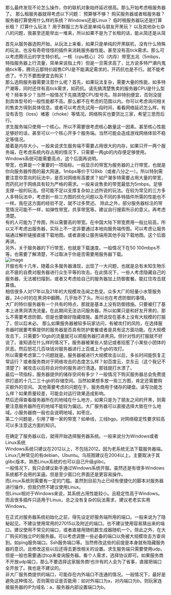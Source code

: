 那么最终发现不论怎么操作，你的联机对象始终延迟很高。那么开始考虑租服务器了。
那么租服务器就得考虑以下问题：
预算够不够？
购买服务器或者租服务器？
服务器打算使用什么样的系统？Windows还是Linux？
临时租服务器玩还是打算长租？
打算什么玩法？
用于群服三方车还是单纯与朋友开黑玩？
以及其他杂七杂八的问题，我甚至还能举出一堆来，所以如果不是为了长租的话，能从简还是从简  
  
首先从服务器选购开始，从玩法上来看，如果只是单纯的开黑联机，没有什么特殊的玩法，也没有奇奇怪怪的插件来消耗服务器性能。甚至没有高tick需求。那么可以考虑腾讯云的学生特价机。一核（cpu核心）2G（内存）带宽五兆（5mbps，特指服务器上行流量，简单来说指上传）但是一旦需求高了，比方说多特尸潮内鬼搞tick等，腾讯云那特价超售CPU是不能满足需求的，开药抗也是不行。就不能考虑了。千万不要图便宜去购买！  
那么选购服务器需要注意什么呢？首先，如果玩法复杂，需要大量的性能，如多特尸潮等，同时还伴有高tick需求，如药抗。请先搞清楚售卖的服务器CPU是什么型号？频率多少？当然一般情况下先搞清楚CPU型号先。除非特别便宜，否则没提到具体型号的一般性能都不高。那么都不在考虑的范围以内。你可以考虑询问相关的售卖方得到具体信息。或者可以考虑先试用一段时间，看看网络延迟怎么样，有没有丢包（loss）堵塞（choke）等情况。网络购买也要货比三家，希望三思而后行。  
求生服务端只使用一个核心。所以不需要很考虑核心数量这一因素。甚至核心性能足够好的话，甚至可以一个核心开多个服务端。当然可能会造成游戏网络体验不稳定等情况。  
接着是内存大小，一般来说求生服务端不需要占用很大的内存，如果只开一两个服务端，在考虑系统内存占用的情况下，只需要一两gb的内存便足够使用。Windows系统可能需要高点，这个后面再说明。  
带宽，也算是一个重要的一项指标。一般显示的带宽为服务器的上行带宽，也就是你向服务器传图的最大网速。1mbps等价于128kb（或者八分之一）。所以特别需要注意你意向的玩法中，是否对网络有高要求？如尸潮多特需要占用大量的带宽，而药抗对于网络具有较为严格的需求。一般来说售卖的带宽最低为5mbps。足够支撑一般的玩法。但可能不足以支撑复杂如上述所说的玩法。在较为常见的三方多人多特玩法中，考虑到一些三方图的优化问题以及不同的多特插件所需的性能也不一样。我在这方面的经验不足，就不过多赘述。
除此之外，部分服务器标注的带宽情况可能不一样，如弹性带宽，共享带宽等。建议自行搜索所示的意义。再考虑清楚。  
有的人可能为了传图，所以需要高的带宽。在中国大陆下带宽费用一般比较高，所以又不考虑出服务器，实际上不一定非要通过本地向服务端传图。可以考虑让服务端通过解析链接直接下载地图。或者直接让服务端用其他手段下载地图。这个后面再讲。  
另外，关于服务器的下行带宽，也就是下载速度。一般情况下在50 100mbps不等。也需要了解清楚，不过取决于你是否需要用服务器下载。  
![image](https://github.com/user-attachments/assets/43d8ba79-7c8b-4904-a6fb-22f38dfe7a45)  
开服也有十几年，随着众多服务器涌现，出现了一大问题，也就是总有未知生物乐此不疲的自费对服务器进行众生平等的攻击。在此情况下，一些人考虑隐藏自己的服务器，无法被扫描到，或者又考虑给自己的服务器加上防御套餐。能扛住攻击就算值。  
相信很多人对17年以及21年的大规模攻击闻之色变。众多大厂的轻量小水管服务器，24小时的在黑洞中翻腾。几乎抬不了头。所以也在考虑防御的事情。  
大厂的特价服务器有一个共有的特点，那就是基本上没有防御措施。只要被打了基本上进黑洞清洗流量。在此期间无法访问服务器。所以如果只是和好友开黑的，那么不需要考虑防御。但是也要做好隐藏措施。虽然说现在基本上没有大规模的打服了，但以后未必。
那么如果服务器被较多玩家访问，有被攻打的风险，在选择服务器时就要考察提供的服务器是否具有防护套餐或者是具有这方面功能。在大规模攻击下，只需要5-10gb的流量就可以把服务器打进黑洞。但针对性的打服就不好说了。谁知道在什么样的情况下，服务器被某些人惦记或者招惹了小某些小团体的厌恶。然后怒花几百块钱对服务器进行上百或上千gb的攻打。  
所以需要考虑第二个问题就是。服务器被进行大规模攻击以后，多长时间能恢复正常运行？或者服务商对于网络攻击的态度怎么样？如百度云，京东云（这个我记不清楚了）被攻击以后将会对你的服务进行清退。那钱就打水漂了。  
最后一项指标，服务器提供的储存空间有多少？一般情况下购买服务器总会免费提供打底的十几二三十gb的存储空间。当然如果想多放一些三方图，肯定还需要购买额外的空间。
其他需要考虑的问题在于。服务商用于储存的硬盘。读写功能怎么样？如果质量较差，可能会对运行效果造成影响。  
然后还得查看服务器所在的地域在什么地方，如果只是为了朋友之间的开黑，则需要注意服务器所在的地域不能较为偏远。大厂服务器可以直接选择大致在什么地域。小服务器商一般也会说明地域，如枣庄。  
第二个问题是，引用了哪一家的带宽？如单线，三线bgp。对网络稳定性要求较高可以多注意这方面的知识。  

在确定了服务器以后，就得开始选择服务器系统。一般来说分为Windows或者Linux系统  
Windows系统只建议在2012以上，不包括2012。因为老系统无法下载服务器端。  
Linux几种常见的有debian，Ubuntu。乌班图建议在2004以上。主要取决于其glibc版本。熟悉Linux系统的也可以自己升级glibc。  
一般情况下，我只会建议新手通过Windows系统开服。虽然还是有很多Windows系统都不会用的呆逼。但是至少窗口化界面还是更容易操作。  
而Linux系统则需要有一定的门槛。虽然到目前为止已经有便捷化的脚本对服务器进行操作，但我仍然不建议使用Linux。  
但Linux相对于Windows来说，其系统占用性能较小。且稳定性高于Windows。而且很多插件只适用于Linux。总之没有复杂的玩法需求，建议老老实实用Windows。  

在正式对服务器系统初始化之前，得先设定好服务端所用的端口。一般来说为了隐秘起见，不建议使用常用的27015以及附近的端口。也不建议使用容易猜出来的端口。建议使用不常见的端口，或者直接用随机数生成器随机一个。除此之外，在大厂购买的独立IP的服务器。可以考虑调整一些必备的端口以免被大规模攻击方查询到。如ping服务端口。Ssh服务端口等。当然修改这些的前提是本身就有隐藏服务器的意识。且修改这些以后还得去更改相关的设置。求生服务端只需要使用udp。但是一般也需要通过tcp来查询服务器。看个人需求，选择协议即可。如果服务商不开放udp端口，那么不要选择这家服务商!也许有的人会为了省事，直接把端口全开放了。我也是不建议的。  
非大厂服务商提供的端口，可能存在内外端口不连通的情况。一般情况下，最好是避免这种情况。否则需验证是否能用：如对外端口为a，对内端口为b。则玩家连接服务器的IP为域名：a，服务器内部设置端口为b。
